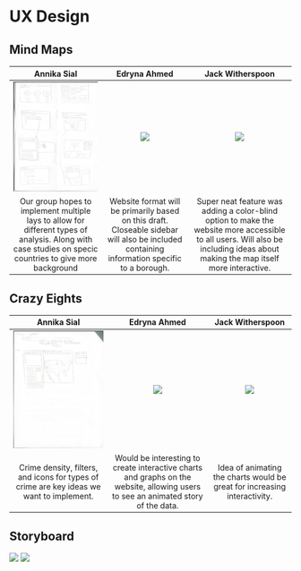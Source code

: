 # UX Design

## Mind Maps
| Annika Sial | Edryna Ahmed | Jack Witherspoon | 
|:---:|:---:|:---:|
| ![](annika2.png) | ![](cynthiamindmap.png) | ![](danielmindmap.png) | 
| Our group hopes to implement multiple lays to allow for different types of analysis. Along with case studies on specic countries to give more background | Website format will be primarily based on this draft. Closeable sidebar will also be included containing information specific to a borough. | Super neat feature was adding a color-blind option to make the website more accessible to all users. Will also be including ideas about making the map itself more interactive. | Important that we include narrative on our website; while it won't be included on the same page as the map, we will be adding additional subpages to the site that will highlight these details. | 

## Crazy Eights

| Annika Sial | Edryna Ahmed | Jack Witherspoon |
|:---:|:---:|:---:|
| ![](annika1.png) | ![](cynthiaeights.png) | ![](danieleights.png) |
| Crime density, filters, and icons for types of crime are key ideas we want to implement. | Would be interesting to create interactive charts and graphs on the website, allowing users to see an animated story of the data. | Idea of animating the charts would be great for increasing interactivity. | Would be cool to have a little help icon on the bottom that explains to users what our website does and how to navigate it. | 

## Storyboard

![](storyboard2.jpg)
![](storyboard1.jpg)
